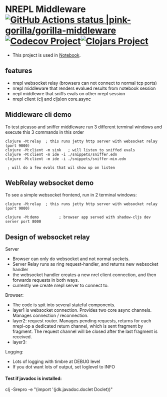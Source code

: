 # NREPL Middleware [![GitHub Actions status |pink-gorilla/gorilla-middleware](https://github.com/pink-gorilla/nrepl-middleware/workflows/CI/badge.svg)](https://github.com/pink-gorilla/nrepl-middleware/actions?workflow=CI)[![Codecov Project](https://codecov.io/gh/pink-gorilla/nrepl-middleware/branch/master/graph/badge.svg)](https://codecov.io/gh/pink-gorilla/nrepl-middleware)[![Clojars Project](https://img.shields.io/clojars/v/org.pinkgorilla/nrepl-middleware.svg)](https://clojars.org/org.pinkgorilla/nrepl-middleware)

- This project is used in [Notebook](https://github.com/pink-gorilla/gorilla-notebook).

## features
- nrepl websocket relay (browsers can not connect to normal tcp ports)
- nrepl middleware that renders evalued results from notebook session
- nepl middlewre that sniffs evals on other nrepl session
- nrepl client (clj and cljs)on core.async

## Middleware cli demo

To test picasso and sniffer middleware run 3 different terminal windows
and execute this 3 commands in this order

```
clojure -M:relay  ; this runs jetty http server with websocket relay (port 9000)
clojure -M:client -m sink   ; will listen to sniffed evals
clojure -M:client -m ide -i ./snippets/sniffer.edn 
clojure -M:client -m ide -i ./snippets/sniffer-min.edn

 ; will do a few evals that wil show up on listen
```

## WebRelay websocket demo

To see a simple websocket frontend, run in 2 terminal windows:

```
clojure -M:relay  ; this runs jetty http server with websocket relay (port 9000)
```

```
clojure -M:demo         ; browser app served with shadow-cljs dev server port 8000
```



## Design of websocket relay

Server
- Browser can only do websocket and not normal sockets.
- Server Relay runs as ring request-handler, and returns new websocket handler
- the websocket handler creates a new nrel client connection, and then
  forwards requests in both ways.
- currently we create nrepl server to connect to.

Browser:
- The code is spit into several stateful components.
- layer1 is websocket connection. Provides two core async channels.
  Manages connection / reconnection.
- layer2: request router. Manages pending requests, returns for each nrepl-op
  a dedicated return channel, which is sent fragment by fragment. 
  The request channel will be closed after the last fragment is received. 
- layer3:    

Logging:
- Lots of logging with timbre at DEBUG level
- If you dot want lots of output, set loglevel to INFO


#### Test if javadoc is installed:
clj -Srepro -e "(import '(jdk.javadoc.doclet Doclet))"